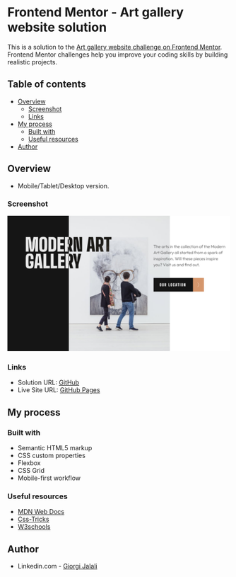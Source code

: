 # Frontend Mentor - Art gallery website solution

This is a solution to the [Art gallery website challenge on Frontend Mentor](https://www.frontendmentor.io/challenges/art-gallery-website-yVdrZlxyA). Frontend Mentor challenges help you improve your coding skills by building realistic projects.

## Table of contents

- [Overview](#overview)
  - [Screenshot](#screenshot)
  - [Links](#links)
- [My process](#my-process)
  - [Built with](#built-with)
  - [Useful resources](#useful-resources)
- [Author](#author)

## Overview

- Mobile/Tablet/Desktop version.

### Screenshot

![Art Gallery Website](./art-gallery-website.bmp)

### Links

- Solution URL: [GitHub](https://github.com/Giorgi-Jalali/art-gallery-website)
- Live Site URL: [GitHub Pages](https://Giorgi-Jalali.github.io/art-gallery-website)

## My process

### Built with

- Semantic HTML5 markup
- CSS custom properties
- Flexbox
- CSS Grid
- Mobile-first workflow

### Useful resources

- [MDN Web Docs](https://developer.mozilla.org/en-US/)
- [Css-Tricks](https://css-tricks.com/)
- [W3schools](https://www.w3schools.com/)

## Author

- Linkedin.com - [Giorgi Jalali](https://www.linkedin.com/in/giorgi-jalali-0336b8225/)

